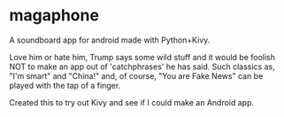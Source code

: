 # magaphone
A soundboard app for android made with Python+Kivy.

Love him or hate him, Trump says some wild stuff and it would be foolish NOT to make an app out of 'catchphrases' he has said.
Such classics as, "I'm smart" and "China!" and, of course, "You are Fake News" can be played with the tap of a finger.

Created this to try out Kivy and see if I could make an Android app.
